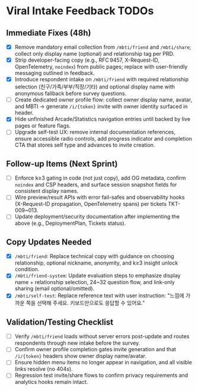 # Viral Intake Feedback TODOs

## Immediate Fixes (48h)
- [x] Remove mandatory email collection from `/mbti/friend` and `/mbti/share`; collect only display name (optional) and relationship tag per PRD.
- [x] Strip developer-facing copy (e.g., RFC 9457, X-Request-ID, OpenTelemetry, `noindex`) from public pages; replace with user-friendly messaging outlined in feedback.
- [x] Introduce respondent intake on `/mbti/friend` with required relationship selection (친구/가족/부부/직장/기타) and optional display name with anonymous fallback before survey questions.
- [ ] Create dedicated owner profile flow: collect owner display name, avatar, and MBTI → generate `/i/{token}` invite with owner identity surfaced in header.
- [x] Hide unfinished Arcade/Statistics navigation entries until backed by live pages or feature flags.
- [ ] Upgrade self-test UX: remove internal documentation references, ensure accessible radio controls, add progress indicator and completion CTA that stores self type and advances to invite creation.

## Follow-up Items (Next Sprint)
- [ ] Enforce k≥3 gating in code (not just copy), add OG metadata, confirm `noindex` and CSP headers, and surface session snapshot fields for consistent display names.
- [ ] Wire preview/result APIs with error fail-safes and observability hooks (X-Request-ID propagation, OpenTelemetry spans) per tickets TKT-009~013.
- [ ] Update deployment/security documentation after implementing the above (e.g., DeploymentPlan, Tickets status).

## Copy Updates Needed
- [x] `/mbti/friend`: Replace technical copy with guidance on choosing relationship, optional nickname, anonymity, and k≥3 insight unlock condition.
- [x] `/mbti/friend-system`: Update evaluation steps to emphasize display name + relationship selection, 24~32 question flow, and link-only sharing (email optional/omitted).
- [x] `/mbti/self-test`: Replace reference text with user instruction: "느낌에 가까운 쪽을 선택해 주세요. 키보드만으로도 응답할 수 있어요."

## Validation/Testing Checklist
- [ ] Verify `/mbti/friend` loads without server errors post-update and routes respondents through new intake before the survey.
- [ ] Confirm owner profile completion gates invite generation and that `/i/{token}` headers show owner display name/avatar.
- [ ] Ensure hidden menu items no longer appear in navigation, and all visible links resolve (no 404s).
- [ ] Regression test invite/share flows to confirm privacy requirements and analytics hooks remain intact.
